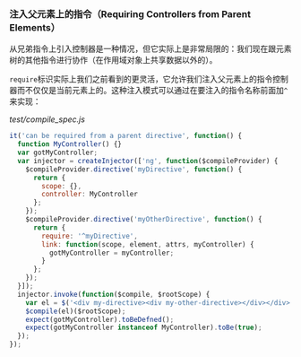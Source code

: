 ### 注入父元素上的指令（Requiring Controllers from Parent Elements）

从兄弟指令上引入控制器是一种情况，但它实际上是非常局限的：我们现在跟元素树的其他指令进行协作（在作用域对象上共享数据以外的）。

`require`标识实际上我们之前看到的更灵活，它允许我们注入父元素上的指令控制器而不仅仅是当前元素上的。这种注入模式可以通过在要注入的指令名称前面加`^`来实现：

_test/compile_spec.js_

```js
it('can be required from a parent directive', function() {
  function MyController() {}
  var gotMyController;
  var injector = createInjector(['ng', function($compileProvider) {
    $compileProvider.directive('myDirective', function() {
      return {
        scope: {},
        controller: MyController
      };
    });
    $compileProvider.directive('myOtherDirective', function() {
      return {
        require: '^myDirective',
        link: function(scope, element, attrs, myController) {
          gotMyController = myController;
        }
      };
    });
  }]);
  injector.invoke(function($compile, $rootScope) {
    var el = $('<div my-directive><div my-other-directive></div></div>');
    $compile(el)($rootScope);
    expect(gotMyController).toBeDefned();
    expect(gotMyController instanceof MyController).toBe(true);
  });
});
```